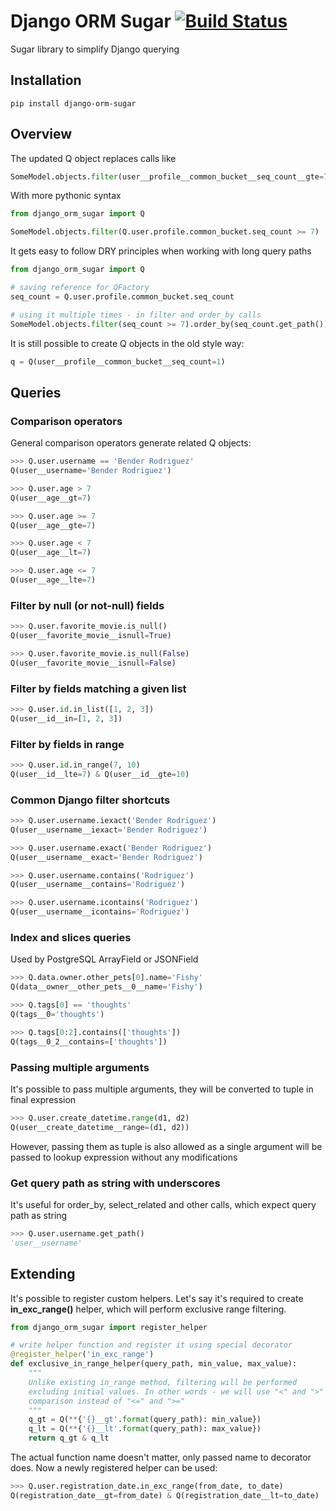 # Django ORM Sugar [![Build Status](https://travis-ci.org/Nepherhotep/django-orm-sugar.svg?branch=master)](https://travis-ci.org/Nepherhotep/django-orm-sugar)
Sugar library to simplify Django querying

## Installation

```
pip install django-orm-sugar
```

## Overview 

The updated Q object replaces calls like
```python     
SomeModel.objects.filter(user__profile__common_bucket__seq_count__gte=7)
```
    
With more pythonic syntax
```python
from django_orm_sugar import Q

SomeModel.objects.filter(Q.user.profile.common_bucket.seq_count >= 7)
```

It gets easy to follow DRY principles when working with long query paths
```python
from django_orm_sugar import Q

# saving reference for QFactory
seq_count = Q.user.profile.common_bucket.seq_count

# using it multiple times - in filter and order_by calls
SomeModel.objects.filter(seq_count >= 7).order_by(seq_count.get_path())
```

It is still possible to create Q objects in the old style way:
```python
q = Q(user__profile__common_bucket__seq_count=1)
```

## Queries
### Comparison operators
General comparison operators generate related Q objects:
```python
>>> Q.user.username == 'Bender Rodriguez'
Q(user__username='Bender Rodriguez')

>>> Q.user.age > 7
Q(user__age__gt=7)

>>> Q.user.age >= 7
Q(user__age__gte=7)

>>> Q.user.age < 7
Q(user__age__lt=7)

>>> Q.user.age <= 7
Q(user__age__lte=7)
```

### Filter by null (or not-null) fields
```python
>>> Q.user.favorite_movie.is_null()
Q(user__favorite_movie__isnull=True)

>>> Q.user.favorite_movie.is_null(False)
Q(user__favorite_movie__isnull=False)
```

### Filter by fields matching a given list
```python
>>> Q.user.id.in_list([1, 2, 3])
Q(user__id__in=[1, 2, 3])
```
   
### Filter by fields in range
```python
>>> Q.user.id.in_range(7, 10)
Q(user__id__lte=7) & Q(user__id__gte=10)
```
    
### Common Django filter shortcuts
```python
>>> Q.user.username.iexact('Bender Rodriguez')
Q(user__username__iexact='Bender Rodriguez')

>>> Q.user.username.exact('Bender Rodriguez')
Q(user__username__exact='Bender Rodriguez')

>>> Q.user.username.contains('Rodriguez')
Q(user__username__contains='Rodriguez')

>>> Q.user.username.icontains('Rodriguez')
Q(user__username__icontains='Rodriguez')
```

### Index and slices queries
Used by PostgreSQL ArrayField or JSONField
```python
>>> Q.data.owner.other_pets[0].name='Fishy'
Q(data__owner__other_pets__0__name='Fishy')

>>> Q.tags[0] == 'thoughts'
Q(tags__0='thoughts')

>>> Q.tags[0:2].contains(['thoughts']) 
Q(tags__0_2__contains=['thoughts'])
```

### Passing multiple arguments
It's possible to pass multiple arguments, they will be converted to tuple in final expression
```python
>>> Q.user.create_datetime.range(d1, d2)
Q(user__create_datetime__range=(d1, d2))
```
However, passing them as tuple is also allowed as a single argument will be passed to lookup expression without any modifications

### Get query path as string with underscores
It's useful for order_by, select_related and other calls,
which expect query path as string
```python
>>> Q.user.username.get_path()
'user__username'
```

## Extending

It's possible to register custom helpers. Let's say it's required to
create **in_exc_range()** helper, which will perform exclusive range
filtering.
  

```python
from django_orm_sugar import register_helper

# write helper function and register it using special decorator
@register_helper('in_exc_range')
def exclusive_in_range_helper(query_path, min_value, max_value):
    """
    Unlike existing in_range method, filtering will be performed
    excluding initial values. In other words - we will use "<" and ">"
    comparison instead of "<=" and ">="
    """
    q_gt = Q(**{'{}__gt'.format(query_path): min_value})
    q_lt = Q(**{'{}__lt'.format(query_path): max_value})
    return q_gt & q_lt
```

The actual function name doesn't matter, only passed name to decorator
does.
Now a newly registered helper can be used:
```python
>>> Q.user.registration_date.in_exc_range(from_date, to_date)
Q(registration_date__gt=from_date) & Q(registration_date__lt=to_date)
```
